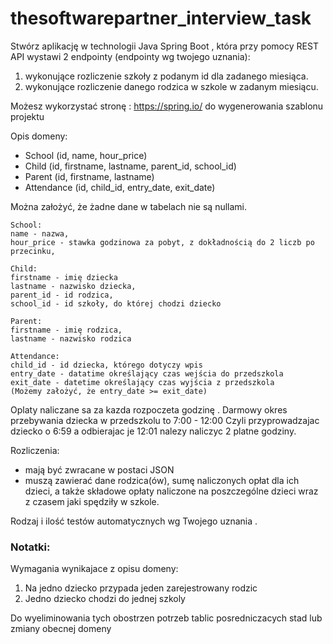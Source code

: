 # thesoftwarepartner_interview_task

Stwórz aplikację w technologii Java Spring Boot , która przy pomocy REST API wystawi 2
endpointy (endpointy wg twojego uznania):
1. wykonujące rozliczenie szkoły z podanym id dla zadanego miesiąca.
2. wykonujące rozliczenie danego rodzica w szkole w zadanym miesiącu.

Możesz wykorzystać stronę : https://spring.io/ do wygenerowania szablonu projektu

Opis domeny:

- School (id, name, hour_price)
- Child (id, firstname, lastname, parent_id, school_id)
- Parent (id, firstname, lastname)
- Attendance (id, child_id, entry_date, exit_date)

Można założyć, że żadne dane w tabelach nie są nullami.
```
School:
name - nazwa,
hour_price - stawka godzinowa za pobyt, z dokładnością do 2 liczb po przecinku,
```
```
Child:
firstname - imię dziecka
lastname - nazwisko dziecka,
parent_id - id rodzica,
school_id - id szkoły, do której chodzi dziecko
```
```
Parent:
firstname - imię rodzica,
lastname - nazwisko rodzica
```
```
Attendance:
child_id - id dziecka, którego dotyczy wpis
entry_date - datatime określający czas wejścia do przedszkola
exit_date - datetime określający czas wyjścia z przedszkola
(Możemy założyć, że entry_date >= exit_date)
```
Oplaty naliczane sa za kazda rozpoczeta godzinę .
Darmowy okres przebywania dziecka w przedszkolu to 7:00 - 12:00
Czyli przyprowadzajac dziecko o 6:59 a odbierajac je 12:01 nalezy naliczyc 2 platne
godziny.

Rozliczenia:
- mają być zwracane w postaci JSON
- muszą zawierać dane rodzica(ów), sumę naliczonych opłat dla ich dzieci, a także składowe
opłaty naliczone na poszczególne dzieci wraz z czasem jaki spędziły w szkole.

Rodzaj i ilość testów automatycznych wg Twojego uznania .


### Notatki:
Wymagania wynikajace z opisu domeny:

1. Na jedno dziecko przypada jeden zarejestrowany rodzic
2. Jedno dziecko chodzi do jednej szkoly

Do wyeliminowania tych obostrzen potrzeb tablic posredniczacych stad lub zmiany obecnej domeny
